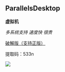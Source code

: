 ## ParallelsDesktop
	
**虚拟机**

*多系统支持*
*速度快*
*很贵*

[破解版（支持正版）](https://pan.baidu.com/s/1WIQOfFRjBSf4d_TaMhli-Q)

提取码：533n

![](https://github.com/JustVita/Excellent-software/blob/master/Mac/screenshot/toolsScreenshot/pd.jpg)